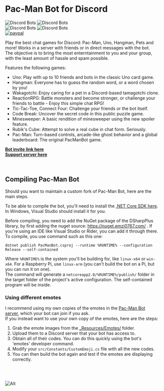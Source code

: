 # Pac-Man Bot for Discord

![Discord Bots](https://discordbots.org/api/widget/status/398127484983443468.svg) ![Discord Bots](https://discordbots.org/api/widget/servers/398127484983443468.svg?noavatar=true)  
![Discord Bots](https://discordbots.org/api/widget/lib/398127484983443468.svg?noavatar=true) ![Discord Bots](https://discordbots.org/api/widget/owner/398127484983443468.svg?noavatar=true)  
[![paypal](https://img.shields.io/badge/Donate-PayPal-green.svg)](http://paypal.me/samrux)  

Play the best chat games for Discord: Pac-Man, Uno, Hangman, Pets and more! Works in a server with friends or in direct messages with the bot.  
The objective is to bring the most enterntainment to you and your group, with the least amount of hassle and spam possible.

Features the following games:  
* Uno: Play with up to 10 friends and bots in the classic Uno card game.  
* Hangman: Everyone has to guess the random word, or a word chosen by you!
* Wakagotchi: Enjoy caring for a pet in a Discord-based tamagotchi clone.  
* ReactionRPG: Battle monsters and become stronger, or challenge your friends to battle - Enjoy this simple chat RPG!  
* Tic-Tac-Toe, Connect Four: Challenge your friends or the bot itself.  
* Code Break: Uncover the secret code in this public puzzle game.
* Minesweeper: A basic rendition of minesweeper using the new spoiler feature.
* Rubik's Cube: Attempt to solve a real cube in chat form. Seriously.
* Pac-Man: Turn-based controls, arcade-like ghost behavior and a global leaderboard: The original PacManBot game.

[**Bot invite link here**](http://bit.ly/pacman-bot)  
[**Support server here**](https://discord.gg/hGHnfda)  

&nbsp;

## Compiling Pac-Man Bot

Should you want to maintain a custom fork of Pac-Man Bot, here are the main steps.
 
To be able to compile the bot, you'll need to install the [.NET Core SDK here](https://www.microsoft.com/net/download). In Windows, Visual Studio should install it for you.  

Before compiling, you need to add the NuGet package of the DSharpPlus library, by first adding the nuget source: https://nuget.emzi0767.com/ . If you're using an IDE like Visual Studio or Rider, you can add it through there.
To compile, you use command such as this one:  

    dotnet publish PacManBot.csproj --runtime %RUNTIME% --configuration Release --self-contained

Where `%RUNTIME%` is the system you'll be building for, like `linux-x64` or `win-x64`. For a Raspberry Pi, use `linux-arm` (you can't build the bot on a Pi, but you can run it on one).  
The command will generate a `netcoreapp2.0/%RUNTIME%/publish/` folder in the target folder of the project's active configuration. The self-contained program will be inside.  


### Using different emotes

I recommend using my own copies of the emotes in the [Pac-Man Bot server](https://discord.gg/hGHnfda), which your bot can join if you ask.  
If you instead want to use your own copy of the emotes, here are the steps:

1. Grab the emote images from the [_Resources/Emotes/](https://github.com/Samrux/Pac-Man-Bot/tree/master/_Resources/Emotes) folder.  
2. Upload them to a Discord server that your bot has access to.  
3. Obtain all of their codes. You can do this quickly using the bot's 'emotes' developer command.
4. Modify your `src/Constants/CustomEmoji.cs` file with all the new codes.  
5. You can then build the bot again and test if the emotes are displaying correctly.

&nbsp;  
&nbsp;  

![Alt](https://raw.githubusercontent.com/Samrux/Pac-Man-Bot/master/_Resources/Avatar.png)
